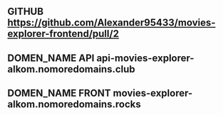 ## GITHUB https://github.com/Alexander95433/movies-explorer-frontend/pull/2  
## DOMEN_NAME API     api-movies-explorer-alkom.nomoredomains.club  
## DOMEN_NAME FRONT   movies-explorer-alkom.nomoredomains.rocks  
